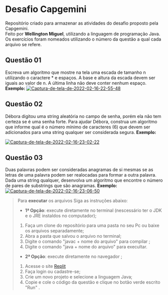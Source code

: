 # Desafio Capgemini
Repositório criado para armazenar as atividades do desafio proposto pela Capgemini.  
Feito por **Wellington Miguel**, utilizando a linguagem de programação Java.  
Os exercícios foram nomeados utilizando o número da questão a qual cada arquivo se refere.  
## Questão 01
 Escreva um algoritmo que mostre na tela uma escada de tamanho n utilizando o caractere * e espaços. A base e altura da escada devem ser iguais ao valor de n. A última linha não deve conter nenhum espaço.
**Exemplo:**
<a href="https://ibb.co/xYyTSTd"><img src="https://i.ibb.co/JqNJRJg/Captura-de-tela-de-2022-02-16-22-55-48.png" alt="Captura-de-tela-de-2022-02-16-22-55-48" border="0"></a>
## Questão 02
 Débora digitou uma string aleatória no campo de senha, porém ela não tem certeza se é uma senha forte. Para ajudar Débora, construa um algoritmo que informe qual é o número mínimo de caracteres (6) que devem ser adicionados para uma string qualquer ser considerada segura.
**Exemplo:**   

<a href="https://ibb.co/LrbVfv3"><img src="https://i.ibb.co/w7351Yf/Captura-de-tela-de-2022-02-16-23-02-22.png" alt="Captura-de-tela-de-2022-02-16-23-02-22" border="0"></a>  
## Questão 03
Duas palavras podem ser consideradas anagramas de si mesmas se as letras de uma palavra podem ser realocadas para formar a outra palavra. Dada uma string qualquer, desenvolva um algoritmo que encontre o número de pares de substrings que são anagramas.
**Exemplo:**   
<a href="https://ibb.co/85X3vM4"><img src="https://i.ibb.co/fpQR6MG/Captura-de-tela-de-2022-02-16-23-06-50.png" alt="Captura-de-tela-de-2022-02-16-23-06-50" border="0"></a>  

> Para **executar** os arquivos Siga as instruções abaixo:
> * **1ª Opção**: execute diretamente no terminal (nescessário ter o JDK e o JRE instaldos no computador);
> 1. Faça um clone do reposítório para uma pasta no seu Pc ou baixe os arquivos separadamente;
> 2. Abra a pasta que salvou o arquivo no terminal;
> 3. Digite o comando "javac + nome do arquivo" para compilar ;
> 4. Digite o comando "java  + nome do arquivo" para execultar.
> * **2ª Opção**: execute diretamente no navegador ;
> 1. Acesse o site [Replit](https://replit.com/)
> 2. Faça login ou cadastre-se;
> 3. Crie um novo projeto e selecione a linguagem Java;
> 4. Copie e cole o código da questão e clique no botão verde escrito "Run" .
